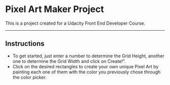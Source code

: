 # Pixel Art Maker Project

This is a project created for a Udacity Front End Developer Course.

---

## Instructions

- To get started, just enter a number to determine the Grid Height, another one to determine the Grid Width and click on Create!".
- Click on the desired rectangles to create your own unique Pixel Art by painting each one of them with the color you previously chose through the color picker.